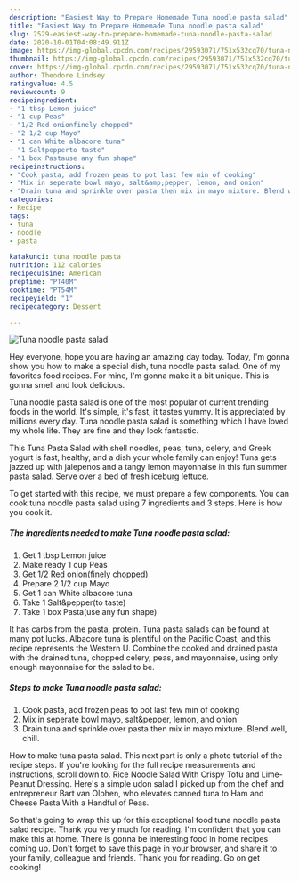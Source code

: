 ```yaml
---
description: "Easiest Way to Prepare Homemade Tuna noodle pasta salad"
title: "Easiest Way to Prepare Homemade Tuna noodle pasta salad"
slug: 2529-easiest-way-to-prepare-homemade-tuna-noodle-pasta-salad
date: 2020-10-01T04:08:49.911Z
image: https://img-global.cpcdn.com/recipes/29593071/751x532cq70/tuna-noodle-pasta-salad-recipe-main-photo.jpg
thumbnail: https://img-global.cpcdn.com/recipes/29593071/751x532cq70/tuna-noodle-pasta-salad-recipe-main-photo.jpg
cover: https://img-global.cpcdn.com/recipes/29593071/751x532cq70/tuna-noodle-pasta-salad-recipe-main-photo.jpg
author: Theodore Lindsey
ratingvalue: 4.5
reviewcount: 9
recipeingredient:
- "1 tbsp Lemon juice"
- "1 cup Peas"
- "1/2 Red onionfinely chopped"
- "2 1/2 cup Mayo"
- "1 can White albacore tuna"
- "1 Saltpepperto taste"
- "1 box Pastause any fun shape"
recipeinstructions:
- "Cook pasta, add frozen peas to pot last few min of cooking"
- "Mix in seperate bowl mayo, salt&amp;pepper, lemon, and onion"
- "Drain tuna and sprinkle over pasta then mix in mayo mixture. Blend well, chill."
categories:
- Recipe
tags:
- tuna
- noodle
- pasta

katakunci: tuna noodle pasta 
nutrition: 112 calories
recipecuisine: American
preptime: "PT40M"
cooktime: "PT54M"
recipeyield: "1"
recipecategory: Dessert

---
```



![Tuna noodle pasta salad](https://img-global.cpcdn.com/recipes/29593071/751x532cq70/tuna-noodle-pasta-salad-recipe-main-photo.jpg)

Hey everyone, hope you are having an amazing day today. Today, I'm gonna show you how to make a special dish, tuna noodle pasta salad. One of my favorites food recipes. For mine, I'm gonna make it a bit unique. This is gonna smell and look delicious.

Tuna noodle pasta salad is one of the most popular of current trending foods in the world. It's simple, it's fast, it tastes yummy. It is appreciated by millions every day. Tuna noodle pasta salad is something which I have loved my whole life. They are fine and they look fantastic.

This Tuna Pasta Salad with shell noodles, peas, tuna, celery, and Greek yogurt is fast, healthy, and a dish your whole family can enjoy! Tuna gets jazzed up with jalepenos and a tangy lemon mayonnaise in this fun summer pasta salad. Serve over a bed of fresh iceburg lettuce.


To get started with this recipe, we must prepare a few components. You can cook tuna noodle pasta salad using 7 ingredients and 3 steps. Here is how you cook it.

<!--inarticleads1-->

##### The ingredients needed to make Tuna noodle pasta salad:

1. Get 1 tbsp Lemon juice
1. Make ready 1 cup Peas
1. Get 1/2 Red onion(finely chopped)
1. Prepare 2 1/2 cup Mayo
1. Get 1 can White albacore tuna
1. Take 1 Salt&amp;pepper(to taste)
1. Take 1 box Pasta(use any fun shape)


It has carbs from the pasta, protein. Tuna pasta salads can be found at many pot lucks. Albacore tuna is plentiful on the Pacific Coast, and this recipe represents the Western U. Combine the cooked and drained pasta with the drained tuna, chopped celery, peas, and mayonnaise, using only enough mayonnaise for the salad to be. 

<!--inarticleads2-->

##### Steps to make Tuna noodle pasta salad:

1. Cook pasta, add frozen peas to pot last few min of cooking
1. Mix in seperate bowl mayo, salt&amp;pepper, lemon, and onion
1. Drain tuna and sprinkle over pasta then mix in mayo mixture. Blend well, chill.


How to make tuna pasta salad. This next part is only a photo tutorial of the recipe steps. If you&#39;re looking for the full recipe measurements and instructions, scroll down to. Rice Noodle Salad With Crispy Tofu and Lime-Peanut Dressing. Here&#39;s a simple udon salad I picked up from the chef and entrepreneur Bart van Olphen, who elevates canned tuna to Ham and Cheese Pasta With a Handful of Peas. 

So that's going to wrap this up for this exceptional food tuna noodle pasta salad recipe. Thank you very much for reading. I'm confident that you can make this at home. There is gonna be interesting food in home recipes coming up. Don't forget to save this page in your browser, and share it to your family, colleague and friends. Thank you for reading. Go on get cooking!
